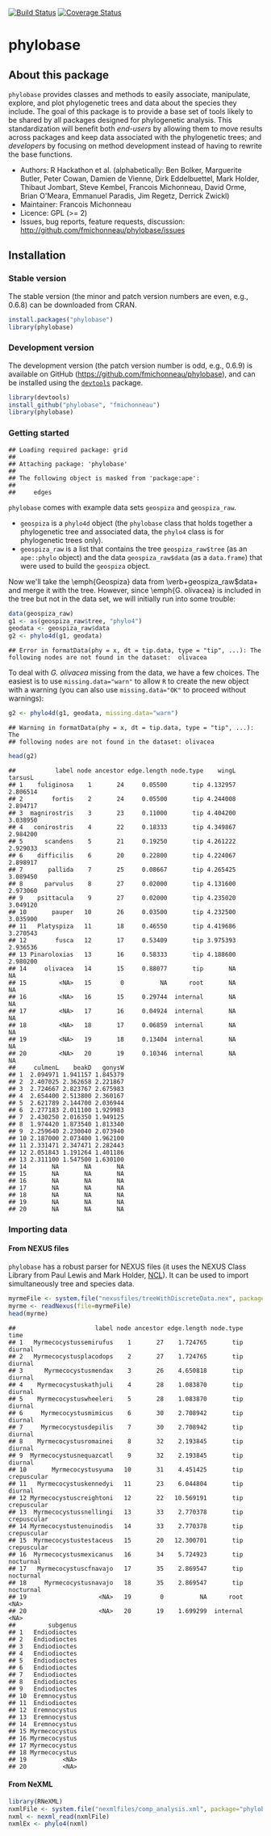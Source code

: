 

[![Build Status](https://travis-ci.org/fmichonneau/phylobase.png?branch=master)](https://travis-ci.org/fmichonneau/phylobase)
[![Coverage Status](https://coveralls.io/repos/fmichonneau/phylobase/badge.svg)](https://coveralls.io/r/fmichonneau/phylobase)


# phylobase

## About this package

`phylobase` provides classes and methods to easily associate, manipulate,
explore, and plot phylogenetic trees and data about the species they
include. The goal of this package is to provide a base set of tools likely to be
shared by all packages designed for phylogenetic analysis. This standardization
will benefit both *end-users* by allowing them to move results across packages
and keep data associated with the phylogenetic trees; and *developers* by
focusing on method development instead of having to rewrite the base functions.

- Authors: R Hackathon et al. (alphabetically: Ben Bolker, Marguerite Butler,
  Peter Cowan, Damien de Vienne, Dirk Eddelbuettel, Mark Holder, Thibaut
  Jombart, Steve Kembel, Francois Michonneau, David Orme, Brian O'Meara,
  Emmanuel Paradis, Jim Regetz, Derrick Zwickl)
- Maintainer: Francois Michonneau
- Licence: GPL (>= 2)
- Issues, bug reports, feature requests, discussion:
  http://github.com/fmichonneau/phylobase/issues

## Installation

### Stable version

The stable version (the minor and patch version numbers are even, e.g., 0.6.8)
can be downloaded from CRAN.


```r
install.packages("phylobase")
library(phylobase)
```

### Development version

The development version (the patch version number is odd, e.g., 0.6.9) is
available on GitHub (https://github.com/fmichonneau/phylobase), and can be
installed using the [`devtools`](http://cran.r-project.org/package=devtools)
package.


```r
library(devtools)
install_github("phylobase", "fmichonneau")
library(phylobase)
```

### Getting started


```
## Loading required package: grid
##
## Attaching package: 'phylobase'
##
## The following object is masked from 'package:ape':
##
##     edges
```

`phylobase` comes with example data sets `geospiza` and `geospiza_raw`.

- `geospiza` is a `phylo4d` object (the `phylobase` class that holds together a
  phylogenetic tree and associated data, the `phylo4` class is for phylogenetic
  trees only).
- `geospiza_raw` is a list that contains the tree `geospiza_raw$tree` (as an
  `ape::phylo` object) and the data `geospiza_raw$data` (as a `data.frame`) that
  were used to build the `geospiza` object.

Now we'll take the \emph{Geospiza} data from \verb+geospiza_raw$data+ and merge
it with the tree. However, since \emph{G. olivacea} is included in the tree but
not in the data set, we will initially run into some trouble:


```r
data(geospiza_raw)
g1 <- as(geospiza_raw$tree, "phylo4")
geodata <- geospiza_raw$data
g2 <- phylo4d(g1, geodata)
```

```
## Error in formatData(phy = x, dt = tip.data, type = "tip", ...): The following nodes are not found in the dataset:  olivacea
```

To deal with _G. olivacea_ missing from the data, we have a few choices. The
easiest is to use `missing.data="warn"` to allow `R` to create the new object
with a warning (you can also use `missing.data="OK"` to proceed without
warnings):


```r
g2 <- phylo4d(g1, geodata, missing.data="warn")
```

```
## Warning in formatData(phy = x, dt = tip.data, type = "tip", ...): The
## following nodes are not found in the dataset: olivacea
```

```r
head(g2)
```

```
##           label node ancestor edge.length node.type    wingL  tarsusL
## 1    fuliginosa    1       24     0.05500       tip 4.132957 2.806514
## 2        fortis    2       24     0.05500       tip 4.244008 2.894717
## 3  magnirostris    3       23     0.11000       tip 4.404200 3.038950
## 4   conirostris    4       22     0.18333       tip 4.349867 2.984200
## 5      scandens    5       21     0.19250       tip 4.261222 2.929033
## 6    difficilis    6       20     0.22800       tip 4.224067 2.898917
## 7       pallida    7       25     0.08667       tip 4.265425 3.089450
## 8      parvulus    8       27     0.02000       tip 4.131600 2.973060
## 9    psittacula    9       27     0.02000       tip 4.235020 3.049120
## 10       pauper   10       26     0.03500       tip 4.232500 3.035900
## 11   Platyspiza   11       18     0.46550       tip 4.419686 3.270543
## 12        fusca   12       17     0.53409       tip 3.975393 2.936536
## 13 Pinaroloxias   13       16     0.58333       tip 4.188600 2.980200
## 14     olivacea   14       15     0.88077       tip       NA       NA
## 15         <NA>   15        0          NA      root       NA       NA
## 16         <NA>   16       15     0.29744  internal       NA       NA
## 17         <NA>   17       16     0.04924  internal       NA       NA
## 18         <NA>   18       17     0.06859  internal       NA       NA
## 19         <NA>   19       18     0.13404  internal       NA       NA
## 20         <NA>   20       19     0.10346  internal       NA       NA
##     culmenL    beakD   gonysW
## 1  2.094971 1.941157 1.845379
## 2  2.407025 2.362658 2.221867
## 3  2.724667 2.823767 2.675983
## 4  2.654400 2.513800 2.360167
## 5  2.621789 2.144700 2.036944
## 6  2.277183 2.011100 1.929983
## 7  2.430250 2.016350 1.949125
## 8  1.974420 1.873540 1.813340
## 9  2.259640 2.230040 2.073940
## 10 2.187000 2.073400 1.962100
## 11 2.331471 2.347471 2.282443
## 12 2.051843 1.191264 1.401186
## 13 2.311100 1.547500 1.630100
## 14       NA       NA       NA
## 15       NA       NA       NA
## 16       NA       NA       NA
## 17       NA       NA       NA
## 18       NA       NA       NA
## 19       NA       NA       NA
## 20       NA       NA       NA
```

### Importing data

#### From NEXUS files

`phylobase` has a robust parser for NEXUS files (it uses the NEXUS Class Library
from Paul Lewis and Mark Holder,
[NCL](http://sourceforge.net/projects/ncl/files/)). It can be used to import
simultaneously tree and species data.


```r
myrmeFile <- system.file("nexusfiles/treeWithDiscreteData.nex", package="phylobase")
myrme <- readNexus(file=myrmeFile)
head(myrme)
```

```
##                      label node ancestor edge.length node.type        time
## 1   Myrmecocystussemirufus    1       27    1.724765       tip     diurnal
## 2   Myrmecocystusplacodops    2       27    1.724765       tip     diurnal
## 3      Myrmecocystusmendax    3       26    4.650818       tip     diurnal
## 4    Myrmecocystuskathjuli    4       28    1.083870       tip     diurnal
## 5    Myrmecocystuswheeleri    5       28    1.083870       tip     diurnal
## 6     Myrmecocystusmimicus    6       30    2.708942       tip     diurnal
## 7     Myrmecocystusdepilis    7       30    2.708942       tip     diurnal
## 8    Myrmecocystusromainei    8       32    2.193845       tip     diurnal
## 9  Myrmecocystusnequazcatl    9       32    2.193845       tip     diurnal
## 10       Myrmecocystusyuma   10       31    4.451425       tip crepuscular
## 11   Myrmecocystuskennedyi   11       23    6.044804       tip     diurnal
## 12 Myrmecocystuscreightoni   12       22   10.569191       tip crepuscular
## 13  Myrmecocystussnellingi   13       33    2.770378       tip crepuscular
## 14 Myrmecocystustenuinodis   14       33    2.770378       tip crepuscular
## 15  Myrmecocystustestaceus   15       20   12.300701       tip crepuscular
## 16  Myrmecocystusmexicanus   16       34    5.724923       tip   nocturnal
## 17   Myrmecocystuscfnavajo   17       35    2.869547       tip   nocturnal
## 18     Myrmecocystusnavajo   18       35    2.869547       tip   nocturnal
## 19                    <NA>   19        0          NA      root        <NA>
## 20                    <NA>   20       19    1.699299  internal        <NA>
##         subgenus
## 1   Endiodioctes
## 2   Endiodioctes
## 3   Endiodioctes
## 4   Endiodioctes
## 5   Endiodioctes
## 6   Endiodioctes
## 7   Endiodioctes
## 8   Endiodioctes
## 9   Endiodioctes
## 10  Eremnocystus
## 11  Endiodioctes
## 12  Eremnocystus
## 13  Eremnocystus
## 14  Eremnocystus
## 15 Myrmecocystus
## 16 Myrmecocystus
## 17 Myrmecocystus
## 18 Myrmecocystus
## 19          <NA>
## 20          <NA>
```

#### From NeXML


```r
library(RNeXML)
nxmlFile <- system.file("nexmlfiles/comp_analysis.xml", package="phylobase")
nxml <- nexml_read(nxmlFile)
nxmlEx <- phylo4(nxml)
```
